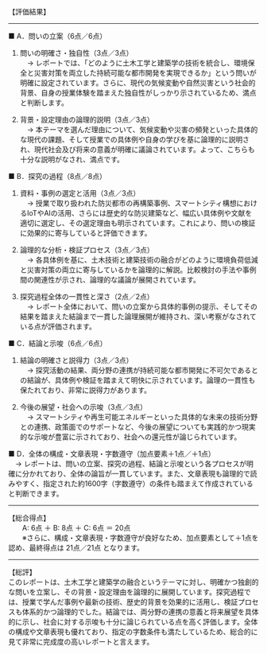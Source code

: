 【評価結果】

-------------------------------
■ A．問いの立案（6点／6点）
1. 問いの明確さ・独自性（3点／3点）  
 → レポートでは、「どのように土木工学と建築学の技術を統合し、環境保全と災害対策を両立した持続可能な都市開発を実現できるか」という問いが明確に設定されています。さらに、現代の気候変動や自然災害という社会的背景、自身の授業体験を踏まえた独自性がしっかり示されているため、満点と判断します。

2. 背景・設定理由の論理的説明（3点／3点）  
 → 本テーマを選んだ理由について、気候変動や災害の頻発といった具体的な現代の課題、そして授業での具体例や自身の学びを基に論理的に説明され、現代社会及び将来の意義が明確に議論されています。よって、こちらも十分な説明がなされ、満点です。

■ B．探究の過程（8点／8点）
1. 資料・事例の選定と活用（3点／3点）  
 → 授業で取り扱われた防災都市の再構築事例、スマートシティ構想におけるIoTやAIの活用、さらには歴史的な防災建築など、幅広い具体例や文献を適切に選定し、その選定理由も明示されています。これにより、問いの検証に効果的に寄与していると評価できます。

2. 論理的な分析・検証プロセス（3点／3点）  
 → 各具体例を基に、土木技術と建築技術の融合がどのように環境負荷低減と災害対策の両立に寄与しているかを論理的に解説。比較検討の手法や事例間の関連性が示され、論理的な議論が展開されています。

3. 探究過程全体の一貫性と深さ（2点／2点）  
 → レポート全体において、問いの立案から具体的事例の提示、そしてその結果を踏まえた結論まで一貫した論理展開が維持され、深い考察がなされている点が評価されます。

■ C．結論と示唆（6点／6点）
1. 結論の明確さと説得力（3点／3点）  
 → 探究活動の結果、両分野の連携が持続可能な都市開発に不可欠であるとの結論が、具体例や検証を踏まえて明快に示されています。論理の一貫性も保たれており、非常に説得力があります。

2. 今後の展望・社会への示唆（3点／3点）  
 → スマートシティや再生可能エネルギーといった具体的な未来の技術分野との連携、政策面でのサポートなど、今後の展望についても実践的かつ現実的な示唆が豊富に示されており、社会への還元性が論じられています。

■ D．全体の構成・文章表現・字数遵守（加点要素＋1点／＋1点）  
 → レポートは、問いの立案、探究の過程、結論と示唆という各プロセスが明確に分かれており、全体の論旨が一貫しています。また、文章表現も論理的で読みやすく、指定された約1600字（字数遵守）の条件も踏まえて作成されていると判断できます。

-------------------------------
【総合得点】  
　　A: 6点 ＋ B: 8点 ＋ C: 6点 ＝ 20点  
　　※さらに、構成・文章表現・字数遵守が良好なため、加点要素として＋1点を認め、最終得点は 21点／21点 となります。

-------------------------------
【総評】  
このレポートは、土木工学と建築学の融合というテーマに対し、明確かつ独創的な問いを立案し、その背景・設定理由を論理的に展開しています。探究過程では、授業で学んだ事例や最新の技術、歴史的背景を効果的に活用し、検証プロセスも体系的かつ論理的でした。結論では、両分野の連携の意義と将来展望を具体的に示し、社会に対する示唆も十分に論じられている点を高く評価します。全体の構成や文章表現も優れており、指定の字数条件も満たしているため、総合的に見て非常に完成度の高いレポートと言えます。